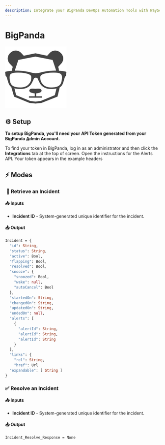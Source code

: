 ```yaml
---
description: Integrate your BigPanda DevOps Automation Tools with WayScript
---
```


# BigPanda

![Event Correlation and Automation, powered by AIOps](../../.gitbook/assets/bigpanda_logo_vector.png)

##  ⚙  **Setup** <a id="setup"></a>

**To setup BigPanda, you'll need your API Token generated from your BigPanda** [**A**](https://dash.cloudflare.com/profile/api-tokens)**dmin Account.** 

 To find your token in BigPanda, log in as an administrator and then click the **Integrations** tab at the top of screen. Open the instructions for the Alerts API. Your token appears in the example headers

## **​**⚡ **Modes** <a id="modes"></a>

### ​ 🔎 **Retrieve an Incident** <a id="get-health-check-events-for-a-load-balancer"></a>

#### 📥 Inputs <a id="inputs"></a>

* **Incident ID** - System-generated unique identifier for the incident.

####  📤 Output <a id="output"></a>

```graphql
Incident = {
  "id": String,
  "status": String,
  "active": Bool,
  "flapping": Bool,
  "resolved": Bool,
  "snooze": {
    "snoozed": Bool,
    "wake": null,
    "autoCancel": Bool
  },
  "startedOn": String,
  "changedOn": String,
  "updatedOn": String,
  "endedOn": null,
  "alerts": [
    {
      "alertId": String,
      "alertId": String,
      "alertId": String
    }
  ],
  "links": {
    "rel": String,
    "href": Url
  "expandable": [ String ]
}
```



### ✅ **Resolve an Incident** <a id="get-health-check-events-for-a-load-balancer"></a>

#### 📥 Inputs <a id="inputs"></a>

* **Incident ID** - System-generated unique identifier for the incident.

####  📤 Output <a id="output"></a>

```graphql
Incident_Resolve_Response = None
```

